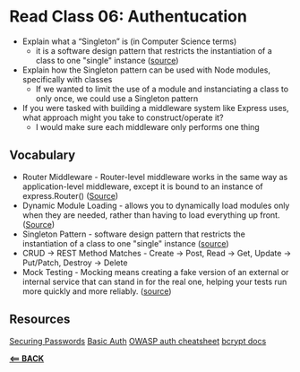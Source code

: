 # Read Class 06: Authentucation

- Explain what a “Singleton” is (in Computer Science terms)
  - it is a software design pattern that restricts the instantiation of a class to one "single" instance ([source](https://en.wikipedia.org/wiki/Singleton_pattern))
- Explain how the Singleton pattern can be used with Node modules, specifically with classes
  - If we wanted to limit the use of a module and instanciating a class to only once, we could use a Singleton pattern
- If you were tasked with building a middleware system like Express uses, what approach might you take to construct/operate it?
  - I would make sure each middleware only performs one thing

## Vocabulary

- Router Middleware - Router-level middleware works in the same way as application-level middleware, except it is bound to an instance of express.Router() ([Source](https://expressjs.com/en/guide/using-middleware.html#middleware.router))
- Dynamic Module Loading - allows you to dynamically load modules only when they are needed, rather than having to load everything up front. ([Source](https://developer.mozilla.org/en-US/docs/Web/JavaScript/Guide/Modules#dynamic_module_loading))
- Singleton Pattern - software design pattern that restricts the instantiation of a class to one "single" instance ([source](https://en.wikipedia.org/wiki/Singleton_pattern))
- CRUD -> REST Method Matches - Create -> Post, Read -> Get, Update -> Put/Patch, Destroy -> Delete  
- Mock Testing - Mocking means creating a fake version of an external or internal service that can stand in for the real one, helping your tests run more quickly and more reliably. ([source](https://circleci.com/blog/how-to-test-software-part-i-mocking-stubbing-and-contract-testing/))

## Resources

[Securing Passwords](https://thehackernews.com/2014/04/securing-passwords-with-bcrypt-hashing.html)
[Basic Auth](https://en.wikipedia.org/wiki/Basic_access_authentication)
[OWASP auth cheatsheet](https://www.owasp.org/index.php/Authentication_Cheat_Sheet)
[bcrypt docs](https://www.npmjs.com/package/bcrypt)


[**<== BACK**](401-toc.md)